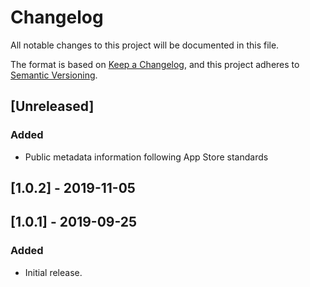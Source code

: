 # Changelog
All notable changes to this project will be documented in this file.

The format is based on [Keep a Changelog](https://keepachangelog.com/en/1.0.0/),
and this project adheres to [Semantic Versioning](https://semver.org/spec/v2.0.0.html).

## [Unreleased]
### Added
- Public metadata information following App Store standards

## [1.0.2] - 2019-11-05

## [1.0.1] - 2019-09-25
### Added

- Initial release.
